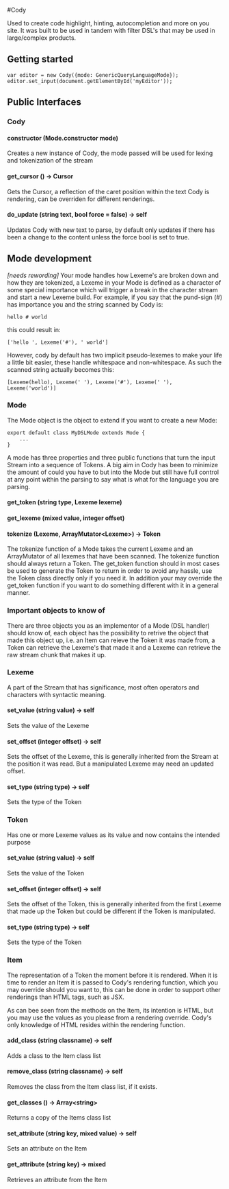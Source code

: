 #Cody

Used to create code highlight, hinting, autocompletion and more on you site. It
was built to be used in tandem with filter DSL's that may be used in
large/complex products.

## Getting started

	var editor = new Cody({mode: GenericQueryLanguageMode});
	editor.set_input(document.getElementById('myEditor'));

## Public Interfaces

### Cody

#### constructor (Mode.constructor mode)

Creates a new instance of Cody, the mode passed will be used for lexing and
tokenization of the stream

#### get_cursor () -> Cursor

Gets the Cursor, a reflection of the caret position within the text Cody is
rendering, can be overriden for different renderings.

#### do_update (string text, bool force = false) -> self

Updates Cody with new text to parse, by default only updates if there has been
a change to the content unless the force bool is set to true.

## Mode development

*[needs rewording]*
Your mode handles how Lexeme's are broken down and how they are tokenized, a
Lexeme in your Mode is defined as a character of some special importance which
will trigger a break in the character stream and start a new Lexeme build. For
example, if you say that the pund-sign (#) has importance you and the
string scanned by Cody is:

	hello # world

this could result in:

	['hello ', Lexeme('#'), ' world']

However, cody by default has two implicit pseudo-lexemes to make your life a
little bit easier, these handle whitespace and non-whitespace. As such the
scanned string actually becomes this:

	[Lexeme(hello), Lexeme(' '), Lexeme('#'), Lexeme(' '), Lexeme('world')]

### Mode

The Mode object is the object to extend if you want to create a new Mode:

	export default class MyDSLMode extends Mode {
		...
	}

A mode has three properties and three public functions that turn the input
Stream into a sequence of Tokens. A big aim in Cody has been to minimize the
amount of could you have to but into the Mode but still have full control at
any point within the parsing to say what is what for the language you are
parsing.

#### get_token (string type, Lexeme lexeme)
#### get_lexeme (mixed value, integer offset)
#### tokenize (Lexeme, ArrayMutator&lt;Lexeme&gt;) -> Token

The tokenize function of a Mode takes the current Lexeme and an ArrayMutator of
all lexemes that have been scanned. The tokenize function should always return a
Token. The get_token function should in most cases be used to generate the
Token to return in order to avoid any hassle, use the Token class directly only
if you need it. In addition your may override the get_token function if you
want to do something different with it in a general manner.

### Important objects to know of

There are three objects you as an implementor of a Mode (DSL handler) should know
of, each object has the possibility to retrive the object that made this object
up, i.e. an Item can reieve the Token it was made from, a Token can retrieve
the Lexeme's that made it and a Lexeme can retrieve the raw stream chunk that
makes it up.

### Lexeme

A part of the Stream that has significance, most often operators and characters
with syntactic meaning.

#### set_value (string value) -> self

Sets the value of the Lexeme

#### set_offset (integer offset) -> self

Sets the offset of the Lexeme, this is generally inherited from the Stream at
the position it was read. But a manipulated Lexeme may need an updated offset.

#### set_type (string type) -> self

Sets the type of the Token

### Token

Has one or more Lexeme values as its value and now contains the intended purpose

#### set_value (string value) -> self

Sets the value of the Token

#### set_offset (integer offset) -> self

Sets the offset of the Token, this is generally inherited from the first Lexeme
that made up the Token but could be different if the Token is manipulated.

#### set_type (string type) -> self

Sets the type of the Token

### Item

The representation of a Token the moment before it is rendered. When it is time
to render an Item it is passed to Cody's rendering function, which you may
override should you want to, this can be done in order to support other
renderings than HTML tags, such as JSX.

As can bee seen from the methods on the Item, its intention is HTML, but you
may use the values as you please from a rendering override. Cody's only
knowledge of HTML resides within the rendering function.

#### add_class (string classname) -> self

Adds a class to the Item class list

#### remove_class (string classname) -> self

Removes the class from the Item class list, if it exists.

#### get_classes () -> Array&lt;string&gt;

Returns a copy of the Items class list

#### set_attribute (string key, mixed value) -> self

Sets an attribute on the Item

#### get_attribute (string key) -> mixed

Retrieves an attribute from the Item
